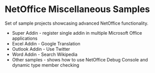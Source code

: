# NetOffice Miscellaneous Samples

Set of sample projects showcasing advanced NetOffice functionality.

* Super Addin - register single addin in multiple Microsoft Office applications
* Excel Addin - Google Translation
* Outlook Addin - Use Twitter
* Word Addin - Search Wikipedia
* Other samples - shows how to use NetOffice Debug Console and dynamic type member checking
